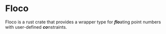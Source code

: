 # Floco

Floco is a rust crate that provides a wrapper type for ***flo***ating point numbers with user-defined ***co***nstraints.
